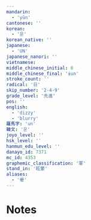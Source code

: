 ```yaml
---
mandarin:
  - 'yūn'
cantonese: ''
korean:
  - '운'
korean_native: ''
japanese:
  - 'UN'
japanese_nanori: ''
vietnamese:
middle_chinese_initial: 0
middle_chinese_final: 'ɨun'
stroke_count: ''
radical: '日'
skip_number: '2-4-9'
grade_level: '先進'
pos: ''
english:
  - 'dizzy'
  - 'blurry'
羅馬字: 'un'
韓文: '운'
joyo_level: ''
hsk_level: ''
hanmun_edu_level: ''
danayo_id: 7371
mc_id: 4353
graphemic_classification: '軍'
stand_in: '眩暈'
aliases:
  - '晕'
---
```


# Notes
